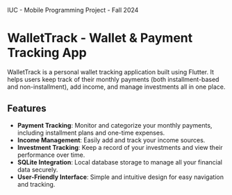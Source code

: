 IUC - Mobile Programming Project - Fall 2024

# WalletTrack - Wallet & Payment Tracking App

WalletTrack is a personal wallet tracking application built using Flutter. It helps users keep track of their monthly payments (both installment-based and non-installment), add income, and manage investments all in one place.

## Features
- **Payment Tracking**: Monitor and categorize your monthly payments, including installment plans and one-time expenses.
- **Income Management**: Easily add and track your income sources.
- **Investment Tracking**: Keep a record of your investments and view their performance over time.
- **SQLite Integration**: Local database storage to manage all your financial data securely.
- **User-Friendly Interface**: Simple and intuitive design for easy navigation and tracking.
  
